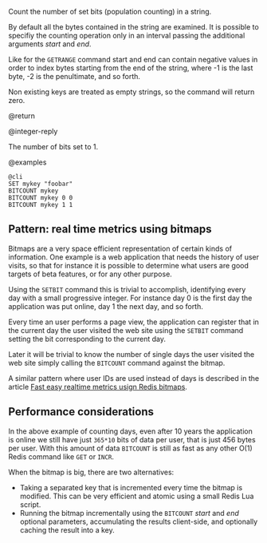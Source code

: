 Count the number of set bits (population counting) in a string.

By default all the bytes contained in the string are examined. It is possible
to specifiy the counting operation only in an interval passing the additional
arguments *start* and *end*.

Like for the `GETRANGE` command start and end can contain negative values
in order to index bytes starting from the end of the string, where -1 is the
last byte, -2 is the penultimate, and so forth.

Non existing keys are treated as empty strings, so the command will return
zero.

@return

@integer-reply

The number of bits set to 1.

@examples

    @cli
    SET mykey "foobar"
    BITCOUNT mykey
    BITCOUNT mykey 0 0
    BITCOUNT mykey 1 1

Pattern: real time metrics using bitmaps
---

Bitmaps are a very space efficient representation of certain kinds of
information. One example is a web application that needs the history
of user visits, so that for instance it is possible to determine what
users are good targets of beta features, or for any other purpose.

Using the `SETBIT` command this is trivial to accomplish, identifying every
day with a small progressive integer. For instance day 0 is the first day
the application was put online, day 1 the next day, and so forth.

Every time an user performs a page view, the application can register that
in the current day the user visited the web site using the `SETBIT` command
setting the bit corresponding to the current day.

Later it will be trivial to know the number of single days the user visited
the web site simply calling the `BITCOUNT` command against the bitmap.

A similar pattern where user IDs are used instead of days is described
in the article [Fast easy realtime metrics usign Redis bitmaps](http://blog.getspool.com/2011/11/29/fast-easy-realtime-metrics-using-redis-bitmaps/).

Performance considerations
---

In the above example of counting days, even after 10 years the application
is online we still have just `365*10` bits of data per user, that is
just 456 bytes per user. With this amount of data `BITCOUNT` is still as fast
as any other O(1) Redis command like `GET` or `INCR`.

When the bitmap is big, there are two alternatives:

+ Taking a separated key that is incremented every time the bitmap is modified. This can be very efficient and atomic using a small Redis Lua script.
+ Running the bitmap incrementally using the `BITCOUNT` *start* and *end* optional parameters, accumulating the results client-side, and optionally caching the result into a key.
